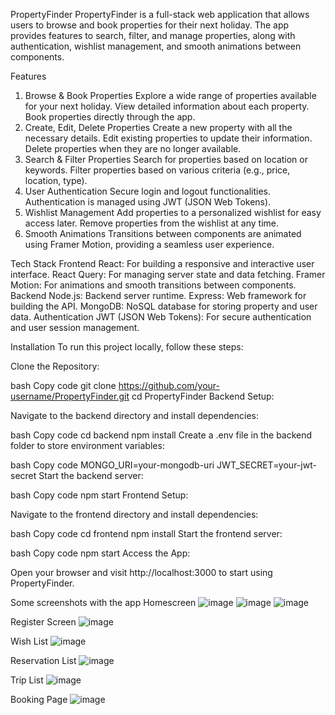PropertyFinder
PropertyFinder is a full-stack web application that allows users to browse and book properties for their next holiday. The app provides features to search, filter, and manage properties, along with authentication, wishlist management, and smooth animations between components.

Features
1. Browse & Book Properties
  Explore a wide range of properties available for your next holiday.
  View detailed information about each property.
  Book properties directly through the app.
2. Create, Edit, Delete Properties
  Create a new property with all the necessary details.
  Edit existing properties to update their information.
  Delete properties when they are no longer available.
3. Search & Filter Properties
  Search for properties based on location or keywords.
  Filter properties based on various criteria (e.g., price, location, type).
4. User Authentication
  Secure login and logout functionalities.
  Authentication is managed using JWT (JSON Web Tokens).
5. Wishlist Management
  Add properties to a personalized wishlist for easy access later.
  Remove properties from the wishlist at any time.
6. Smooth Animations
   Transitions between components are animated using Framer Motion, providing a seamless user experience.
   
Tech Stack
  Frontend
    React: For building a responsive and interactive user interface.
    React Query: For managing server state and data fetching.
    Framer Motion: For animations and smooth transitions between components.
  Backend
    Node.js: Backend server runtime.
    Express: Web framework for building the API.
    MongoDB: NoSQL database for storing property and user data.
  Authentication
    JWT (JSON Web Tokens): For secure authentication and user session management.

Installation
To run this project locally, follow these steps:

Clone the Repository:

bash
Copy code
git clone https://github.com/your-username/PropertyFinder.git
cd PropertyFinder
Backend Setup:

Navigate to the backend directory and install dependencies:

bash
Copy code
cd backend
npm install
Create a .env file in the backend folder to store environment variables:

bash
Copy code
MONGO_URI=your-mongodb-uri
JWT_SECRET=your-jwt-secret
Start the backend server:

bash
Copy code
npm start
Frontend Setup:

Navigate to the frontend directory and install dependencies:

bash
Copy code
cd frontend
npm install
Start the frontend server:

bash
Copy code
npm start
Access the App:

Open your browser and visit http://localhost:3000 to start using PropertyFinder.

Some screenshots with the app
Homescreen
![image](https://github.com/user-attachments/assets/4c0f20a9-3d43-4381-b0a6-1ec02be3b2a1)
![image](https://github.com/user-attachments/assets/b50179de-addf-4238-9e0e-a210865bf25a)
![image](https://github.com/user-attachments/assets/99f0fe76-7c8d-4570-b4c4-75cf626a6999)

Register Screen
![image](https://github.com/user-attachments/assets/2ec3ec92-3e23-47bb-bea8-641718ae51b0)

Wish List
![image](https://github.com/user-attachments/assets/0e61fbb5-352f-45e0-b73e-78a6ee486033)

Reservation List
![image](https://github.com/user-attachments/assets/cdd26431-99df-480e-907b-b638ca72d0d3)

Trip List
![image](https://github.com/user-attachments/assets/79925fdf-2dcf-451d-a6de-cb593c5457d8)

Booking Page
![image](https://github.com/user-attachments/assets/0f4184ac-28f5-4540-a506-b5d1280aab9a)





